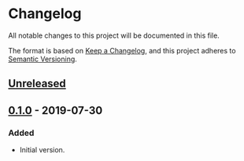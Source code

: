 # Changelog

All notable changes to this project will be documented in this file.

The format is based on [Keep a Changelog](https://keepachangelog.com/en/1.0.0/),
and this project adheres to [Semantic Versioning](https://semver.org/spec/v2.0.0.html).

## [Unreleased]

## [0.1.0] - 2019-07-30

### Added

- Initial version.

[Unreleased]: https://github.com/dindoliboon/StingarCM/compare/v0.1.0...HEAD
[0.1.0]: https://github.com/dindoliboon/StingarCM/releases/tag/v0.1.0
